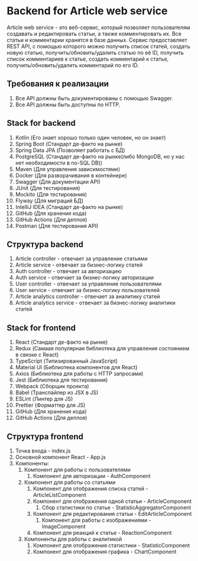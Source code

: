 
# Backend for Article web service

Article web service - это веб-сервис, который позволяет пользователям создавать и редактировать статьи, 
а также комментировать их. Все статьи и комментарии хранятся в базе данных. Сервис предоставляет REST API,
с помощью которого можно получить список статей, создать новую статью, получить/обновить/удалить статью по её ID, 
получить список комментариев к статье, создать комментарий к статье, получить/обновить/удалить комментарий по его ID.

## Требования к реализации
1. Все API должны быть документированы с помощью Swagger.
2. Все API должны быть доступны по HTTP.

## Stack for backend
1. Kotlin (Его знает хорошо только один человек, но он знает)
2. Spring Boot (Стандарт де-факто на рынке)
3. Spring Data JPA (Позволяет работать с БД)
4. PostgreSQL (Стандарт де-факто на рынке(либо MongoDB, но у нас нет необходимости в no-SQL DB))
5. Maven (Для управления зависимостями)
6. Docker (Для разворачивания в контейнере)
7. Swagger (Для документации API)
8. JUnit (Для тестирования)
9. Mockito (Для тестирования)
10. Flyway (Для миграций БД)
11. IntelliJ IDEA (Стандарт де-факто на рынке)
12. GitHub (Для хранения кода)
13. GitHub Actions (Для деплоя)
14. Postman (Для тестирования API)

## Структура backend
1. Article controller - отвечает за управление статьями
2. Article service - отвечает за бизнес-логику статей
3. Auth controller - отвечает за авторизацию
4. Auth service - отвечает за бизнес-логику авторизации
5. User controller - отвечает за управление пользователями
6. User service - отвечает за бизнес-логику пользователей
7. Article analytics controller - отвечает за аналитику статей
8. Article analytics service - отвечает за бизнес-логику аналитики статей

## Stack for frontend
1. React (Стандарт де-факто на рынке)
2. Redux (Самаая популярная библиотека для управления состоянием в связке с React)
3. TypeScript (Типизированный JavaScript)
4. Material UI (Библиотека компонентов для React)
5. Axios (Библиотека для работы с HTTP запросами)
6. Jest (Библиотека для тестирования)
7. Webpack (Сборщик проекта)
8. Babel (Транспайлер из JSX в JS)
9. ESLint (Линтер для JS)
10. Prettier (Форматтер для JS)
11. GitHub (Для хранения кода)
12. GitHub Actions (Для деплоя)



## Структура frontend
1. Точка входа - index.js
2. Основной компонент React - App.js
3. Компоненты:
   1. Компонент для работы с пользователями
      1. Компонент для авторизации - AuthComponent
   2. Компонент для работы со статьями
      1. Компонент для отображения списка статей - ArticleListComponent
      2. Компонент для отображения одной статьи - ArticleComponent
         1. Сбор статистики по статье - StatisticAggregatorComponent
      3. Компонент для редактирования статьи - EditArticleComponent
         1. Компонент для работы с изображениями - ImageComponent
      4. Компонент для реакций к статье - ReactionComponent
   3. Компоненты для работы с аналитикой
      1. Компонент для отображения статистики - StatisticComponent
      2. Компонент для отображения графика - ChartComponent